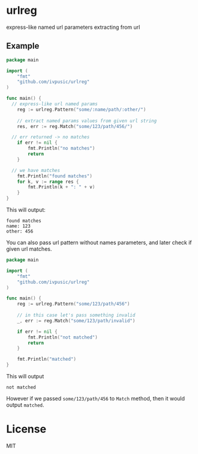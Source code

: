 urlreg
======

express-like named url parameters extracting from url

## Example
```Go
package main

import (
	"fmt"
	"github.com/ivpusic/urlreg"
)

func main() {
  // express-like url named params
	reg := urlreg.Pattern("some/:name/path/:other/")
	
	// extract named params values from given url string
	res, err := reg.Match("some/123/path/456/")

  // err returned -> no matches
	if err != nil {
		fmt.Println("no matches")
		return
	}

  // we have matches
	fmt.Println("found matches")
	for k, v := range res {
		fmt.Println(k + ": " + v)
	}
}
```

This will output:
```
found matches
name: 123
other: 456
```

You can also pass url pattern without names parameters, and later check if given url matches.
```Go
package main

import (
	"fmt"
	"github.com/ivpusic/urlreg"
)

func main() {
	reg := urlreg.Pattern("some/123/path/456")
	
	// in this case let's pass something invalid
	_, err := reg.Match("some/123/path/invalid")

	if err != nil {
		fmt.Println("not matched")
		return
	}

	fmt.Println("matched")
}
```
This will output
```
not matched
```
However if we passed ``some/123/path/456`` to ``Match`` method, then it would output ``matched``.

# License
MIT
